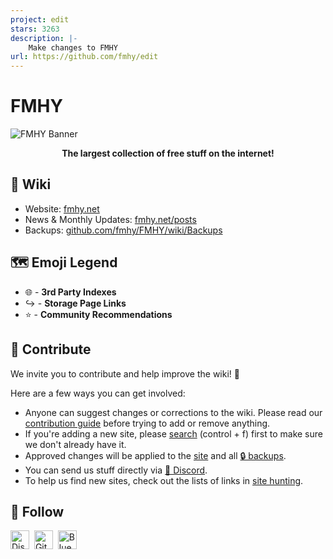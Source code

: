```yaml
---
project: edit
stars: 3263
description: |-
    Make changes to FMHY
url: https://github.com/fmhy/edit
---
```


# FMHY

![FMHY Banner](https://github.com/user-attachments/assets/0d43950d-a56f-437f-b9f6-afaed2313370)

<p align="center"> <b> The largest collection of free stuff on the internet! </b> </p>

## 📖 Wiki

- Website: [fmhy.net](https://fmhy.net)
- News & Monthly Updates: [fmhy.net/posts](https://fmhy.net/posts)
- Backups: [github.com/fmhy/FMHY/wiki/Backups](https://github.com/fmhy/FMHY/wiki/Backups)

## 🗺️ Emoji Legend
 
* 🌐 - **3rd Party Indexes**
* ↪️ - **Storage Page Links**
* ⭐ - **Community Recommendations**

## 📝 Contribute

We invite you to contribute and help improve the wiki! 💙

Here are a few ways you can get involved:

* Anyone can suggest changes or corrections to the wiki. Please read our [contribution guide](https://fmhy.net/other/contributing) before trying to add or remove anything.
* If you're adding a new site, please [search](https://api.fmhy.net/single-page) (control + f) first to make sure we don't already have it.
* Approved changes will be applied to the [site](https://fmhy.net) and all [🔒 backups](https://github.com/fmhy/FMHY/wiki/Backups).
* You can send us stuff directly via [💬 Discord](https://rentry.co/fmhy-invite).
* To help us find new sites, check out the lists of links in [site hunting](https://www.reddit.com/r/FREEMEDIAHECKYEAH/wiki/find-new-sites/).

## 🔔 Follow

<p>
  <a href="https://rentry.co/fmhy-invite"><img width="30px" src="./assets/discord.svg" alt="Discord"></a>&nbsp;&nbsp;<a href="https://github.com/fmhy"><img width="30px" src="./assets/github.svg" alt="GitHub"></a>&nbsp;&nbsp;<a href="https://bsky.app/profile/fmhy.net"><img width="30px" src="./assets/bluesky.svg" alt="Bluesky"></a>
</p>

